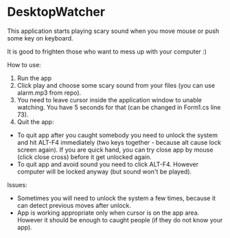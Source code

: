 DesktopWatcher
==============

This application starts playing scary sound when you move mouse or push some key on keyboard. 

It is good to frighten those who want to mess up with your computer :)

How to use:

1. Run the app
2. Click play and choose some scary sound from your files (you can use alarm.mp3 from repo).
3. You need to leave cursor inside the application window to unable watching. You have 5 seconds for that (can be changed in Form1.cs line 73).
4. Quit the app:
  *  To quit app after you caught somebody you need to unlock the system and hit ALT-F4 immediately (two keys together - because alt cause lock screen again). If you are quick hand, you can try close app by mouse (click close cross) before it get unlocked again.
  *  To quit app and avoid sound you need to click ALT-F4. However computer will be locked anyway (but sound won't be played).

Issues:
* Sometimes you will need to unlock the system a few times, because it can detect previous moves after unlock.
* App is working appropriate only when cursor is on the app area. However it should be enough to caught people (if they do not know your app).
